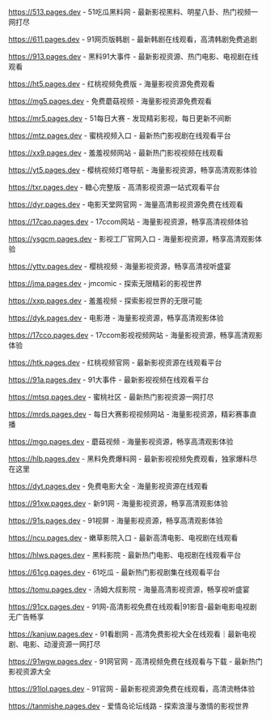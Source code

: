 
https://513.pages.dev - 51吃瓜黑料网 - 最新影视黑料、明星八卦、热门视频一网打尽

https://611.pages.dev - 91网页版韩剧 - 最新韩剧在线观看，高清韩剧免费追剧

https://913.pages.dev - 黑料91大事件 - 最新影视资源、热门电影、电视剧在线观看

https://ht5.pages.dev - 红桃视频免费版 - 海量影视资源免费观看

https://mg5.pages.dev - 免费蘑菇视频 - 海量影视资源免费观看

https://mr5.pages.dev - 51每日大赛 - 发现精彩影视，每日更新不间断

https://mtz.pages.dev - 蜜桃视频入口 - 最新热门影视剧在线观看平台

https://xx9.pages.dev - 羞羞视频网站 - 最新热门影视视频在线观看

https://yt5.pages.dev - 樱桃视频灯塔导航 - 海量影视资源，畅享高清观影体验

https://txr.pages.dev - 糖心完整版 - 高清影视资源一站式观看平台

https://dyr.pages.dev - 电影天堂网官网 - 海量高清影视资源免费在线观看

https://17cao.pages.dev - 17ccom网站 - 海量影视资源，畅享高清视频体验

https://ysgcm.pages.dev - 影视工厂官网入口 - 海量影视资源，畅享高清观影体验

https://yttv.pages.dev - 樱桃视频 - 海量影视资源，畅享高清视听盛宴

https://jma.pages.dev - jmcomic - 探索无限精彩的影视世界

https://xxp.pages.dev - 羞羞视频 - 探索影视世界的无限可能

https://dyk.pages.dev - 电影港 - 海量影视资源，畅享高清观影体验

https://17cco.pages.dev - 17ccom影视视频网站 - 海量影视资源，畅享高清观影体验

https://htk.pages.dev - 红桃视频官网 - 最新影视资源在线观看平台

https://91a.pages.dev - 91大事件 - 最新影视视频在线观看平台

https://mtsq.pages.dev - 蜜桃社区 - 最新热门影视资源一网打尽

https://mrds.pages.dev - 每日大赛影视视频网站 - 海量影视资源，精彩赛事直播

https://mgo.pages.dev - 蘑菇视频 - 海量影视资源，畅享高清观影体验

https://hlb.pages.dev - 黑料免费爆料网 - 最新影视视频免费观看，独家爆料尽在这里

https://dyt.pages.dev - 免费电影大全 - 海量影视资源在线观看

https://91xw.pages.dev - 新91网 - 海量影视资源，畅享高清观影体验

https://91s.pages.dev - 91视屏 - 海量影视资源，畅享高清观影体验

https://ncu.pages.dev - 嫩草影院入口 - 最新高清电影、电视剧在线观看

https://hlws.pages.dev - 黑料影院 - 最新热门电影、电视剧在线观看平台

https://61cg.pages.dev - 61吃瓜 - 最新热门影视剧集在线观看平台

https://tomu.pages.dev - 汤姆大叔影院 - 海量高清影视资源，畅享视听盛宴

https://91cx.pages.dev - 91网-高清影视免费在线观看|91影音-最新电影电视剧无广告畅享

https://kanjuw.pages.dev - 91看剧网 - 高清免费影视大全在线观看｜最新电视剧、电影、动漫资源一网打尽

https://91wgw.pages.dev - 91网官网 - 高清视频免费在线观看与下载 - 最新热门影视资源大全

https://91lol.pages.dev - 91官网 - 最新影视资源免费在线观看，高清流畅体验

https://tanmishe.pages.dev - 爱情岛论坛线路 - 探索浪漫与激情的影视世界
